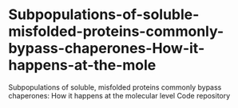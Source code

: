 # Subpopulations-of-soluble-misfolded-proteins-commonly-bypass-chaperones-How-it-happens-at-the-mole
Subpopulations of soluble, misfolded proteins commonly bypass chaperones: How it happens at the molecular level Code repository
